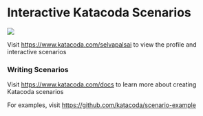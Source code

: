 # Interactive Katacoda Scenarios

[![](http://shields.katacoda.com/katacoda/selvapalsai/count.svg)](https://www.katacoda.com/selvapalsai "Get your profile on Katacoda.com")

Visit https://www.katacoda.com/selvapalsai to view the profile and interactive scenarios

### Writing Scenarios
Visit https://www.katacoda.com/docs to learn more about creating Katacoda scenarios

For examples, visit https://github.com/katacoda/scenario-example
